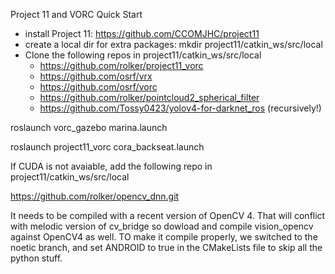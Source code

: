 Project 11 and VORC Quick Start

- install Project 11: https://github.com/CCOMJHC/project11
- create a local dir for extra packages: mkdir project11/catkin_ws/src/local
- Clone the following repos in project11/catkin_ws/src/local
  - https://github.com/rolker/project11_vorc
  - https://github.com/osrf/vrx
  - https://github.com/osrf/vorc
  - https://github.com/rolker/pointcloud2_spherical_filter
  - https://github.com/Tossy0423/yolov4-for-darknet_ros (recursively!)

roslaunch vorc_gazebo marina.launch

roslaunch project11_vorc cora_backseat.launch

If CUDA is not avaiable, add the following repo in project11/catkin_ws/src/local

https://github.com/rolker/opencv_dnn.git

It needs to be compiled with a recent version of OpenCV 4. That will conflict with melodic version of cv_bridge so dowload and compile vision_opencv against OpenCV4 as well. TO make it compile properly, we switched to the noetic branch, and set ANDROID to true in the CMakeLists file to skip all the python stuff.

